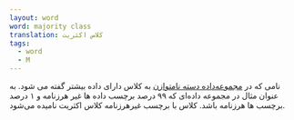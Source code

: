 ```yaml
---
layout: word
word: majority class
translation: کلاس اکثریت
tags:
  - word
  - M
---
```

نامی که در [مجموعه‌داده دسته نامتوازن](c/class-imbalanced_dataset) به کلاس دارای داده بیشتر گفته می شود. به عنوان مثال در مجموعه داده‌ای که ۹۹ درصد برچسب داده ها غیر هرزنامه و ۱ درصد  برچسب ها هرزنامه باشد. کلاس با برچسب غیرهرزنامه کلاس اکثریت نامیده می‌شود.